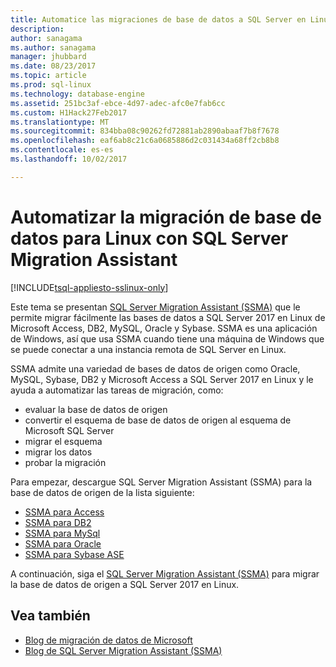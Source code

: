 ```yaml
---
title: Automatice las migraciones de base de datos a SQL Server en Linux | Documentos de Microsoft
description: 
author: sanagama
ms.author: sanagama
manager: jhubbard
ms.date: 08/23/2017
ms.topic: article
ms.prod: sql-linux
ms.technology: database-engine
ms.assetid: 251bc3af-ebce-4d97-adec-afc0e7fab6cc
ms.custom: H1Hack27Feb2017
ms.translationtype: MT
ms.sourcegitcommit: 834bba08c90262fd72881ab2890abaaf7b8f7678
ms.openlocfilehash: eaf6ab8c21c6a0685886d2c031434a68ff2cb8b8
ms.contentlocale: es-es
ms.lasthandoff: 10/02/2017

---
```

# <a name="automate-database-migration-to-linux-with-the-sql-server-migration-assistant"></a>Automatizar la migración de base de datos para Linux con SQL Server Migration Assistant

[!INCLUDE[tsql-appliesto-sslinux-only](../includes/tsql-appliesto-sslinux-only.md)]

Este tema se presentan [SQL Server Migration Assistant (SSMA)](http://msdn.microsoft.com/library/mt613434.aspx) que le permite migrar fácilmente las bases de datos a SQL Server 2017 en Linux de Microsoft Access, DB2, MySQL, Oracle y Sybase. SSMA es una aplicación de Windows, así que usa SSMA cuando tiene una máquina de Windows que se puede conectar a una instancia remota de SQL Server en Linux. 

SSMA admite una variedad de bases de datos de origen como Oracle, MySQL, Sybase, DB2 y Microsoft Access a SQL Server 2017 en Linux y le ayuda a automatizar las tareas de migración, como:

- evaluar la base de datos de origen
- convertir el esquema de base de datos de origen al esquema de Microsoft SQL Server
- migrar el esquema
- migrar los datos
- probar la migración

Para empezar, descargue SQL Server Migration Assistant (SSMA) para la base de datos de origen de la lista siguiente:
- [SSMA para Access](http://aka.ms/ssmaforaccess)
- [SSMA para DB2](http://aka.ms/ssmafordb2)
- [SSMA para MySql](http://aka.ms/ssmaformysql) 
- [SSMA para Oracle](http://aka.ms/ssmafororacle)
- [SSMA para Sybase ASE](http://aka.ms/ssmaforsybase) 

A continuación, siga el [SQL Server Migration Assistant (SSMA)](http://msdn.microsoft.com/library/mt613434.aspx) para migrar la base de datos de origen a SQL Server 2017 en Linux.

## <a name="see-also"></a>Vea también
- [Blog de migración de datos de Microsoft](http://blogs.msdn.microsoft.com/datamigration)
- [Blog de SQL Server Migration Assistant (SSMA)](http://blogs.msdn.microsoft.com/ssma/)


